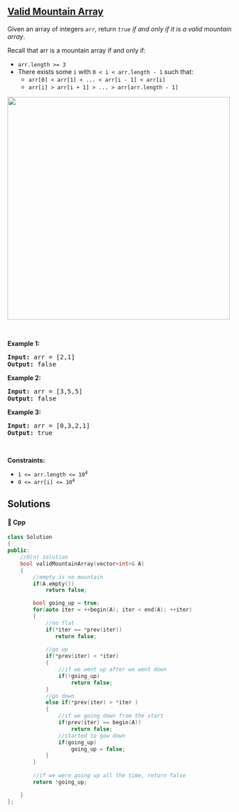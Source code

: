 ## [Valid Mountain Array](https://leetcode.com/problems/valid-mountain-array)

<p>Given an array of integers <code>arr</code>, return <em><code>true</code> if and only if it is a valid mountain array</em>.</p>

<p>Recall that arr is a mountain array if and only if:</p>

<ul>
	<li><code>arr.length &gt;= 3</code></li>
	<li>There exists some <code>i</code> with <code>0 &lt; i &lt; arr.length - 1</code> such that:
	<ul>
		<li><code>arr[0] &lt; arr[1] &lt; ... &lt; arr[i - 1] &lt; arr[i] </code></li>
		<li><code>arr[i] &gt; arr[i + 1] &gt; ... &gt; arr[arr.length - 1]</code></li>
	</ul>
	</li>
</ul>
<img src="https://assets.leetcode.com/uploads/2019/10/20/hint_valid_mountain_array.png" width="500" />
<p>&nbsp;</p>
<p><strong>Example 1:</strong></p>
<pre><strong>Input:</strong> arr = [2,1]
<strong>Output:</strong> false
</pre><p><strong>Example 2:</strong></p>
<pre><strong>Input:</strong> arr = [3,5,5]
<strong>Output:</strong> false
</pre><p><strong>Example 3:</strong></p>
<pre><strong>Input:</strong> arr = [0,3,2,1]
<strong>Output:</strong> true
</pre>
<p>&nbsp;</p>
<p><strong>Constraints:</strong></p>

<ul>
	<li><code>1 &lt;= arr.length &lt;= 10<sup>4</sup></code></li>
	<li><code>0 &lt;= arr[i] &lt;= 10<sup>4</sup></code></li>
</ul>


## Solutions
#### 🧠 Cpp
```cpp
class Solution
{
public:
    //O(n) solution
    bool validMountainArray(vector<int>& A)
    {
        //empty is no mountain
        if(A.empty())
            return false;

        bool going_up = true;
        for(auto iter = ++begin(A); iter < end(A); ++iter)
        {
            //no flat
            if(*iter == *prev(iter))
               return false;
            
            //go up
            if(*prev(iter) < *iter)
            {
                //if we went up after we went down
                if(!going_up)
                    return false;
            }
            //go down
            else if(*prev(iter) > *iter )
            {
                //if we going down from the start
                if(prev(iter) == begin(A))
                    return false;
                //started to gow down
                if(going_up)
                    going_up = false;
            }           
        }
        
        //if we were going up all the time, return false
        return !going_up;

    }
};
```
